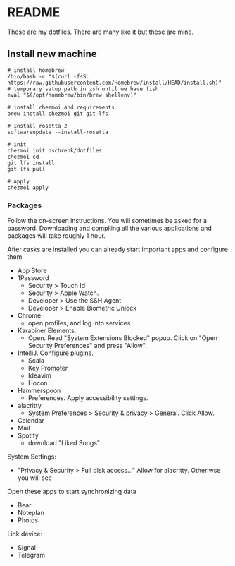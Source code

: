 # README #

These are my dotfiles. There are many like it but these are mine.

## Install new machine

```
# install homebrew
/bin/bash -c "$(curl -fsSL https://raw.githubusercontent.com/Homebrew/install/HEAD/install.sh)"
# temporary setup path in zsh until we have fish
eval "$(/opt/homebrew/bin/brew shellenv)"

# install chezmoi and requirements
brew install chezmoi git git-lfs

# install rosetta 2
softwareupdate --install-rosetta

# init
chezmoi init oschrenk/dotfiles
chezmoi cd
git lfs install
git lfs pull

# apply
chezmoi apply
```

### Packages

Follow the on-screen instructions. You will sometimes be asked for a password.
Downloading and compiling all the various applications and packages will take roughly 1 hour.

After casks are installed you can already start important apps and configure them

- App Store
- 1Password
  - Security > Touch Id
  - Security > Apple Watch.
  - Developer > Use the SSH Agent
  - Developer > Enable Biometric Unlock
- Chrome
  - open profiles, and log into services
- Karabiner Elements.
  - Open. Read "System Extensions Blocked" popup. Click on "Open Security Preferences" and press "Allow".
- IntelliJ. Configure plugins.
  - Scala
  - Key Promoter
  - Ideavim
  - Hocon
- Hammerspoon
  - Preferences. Apply accessibility settings.
- alacritty
  - System Preferences > Security & privacy > General. Click Allow.
- Calendar
- Mail
- Spotify
  - download "Liked Songs"

System Settings:
- "Privacy & Security > Full disk access..." Allow for alacritty. Otheriwse you will see

Open these apps to start synchronizing data
- Bear
- Noteplan
- Photos

Link device:
- Signal
- Telegram
